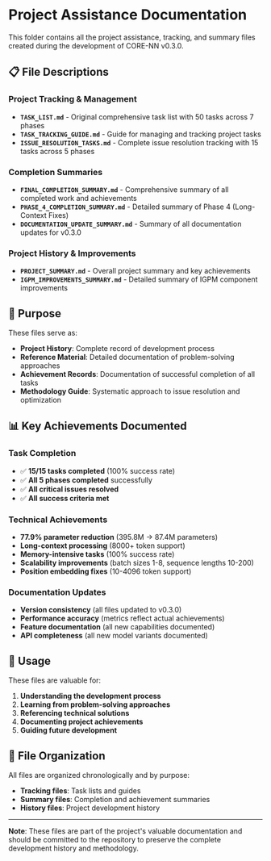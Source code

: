 # Project Assistance Documentation

This folder contains all the project assistance, tracking, and summary files created during the development of CORE-NN v0.3.0.

## 📋 **File Descriptions**

### **Project Tracking & Management**
- **`TASK_LIST.md`** - Original comprehensive task list with 50 tasks across 7 phases
- **`TASK_TRACKING_GUIDE.md`** - Guide for managing and tracking project tasks
- **`ISSUE_RESOLUTION_TASKS.md`** - Complete issue resolution tracking with 15 tasks across 5 phases

### **Completion Summaries**
- **`FINAL_COMPLETION_SUMMARY.md`** - Comprehensive summary of all completed work and achievements
- **`PHASE_4_COMPLETION_SUMMARY.md`** - Detailed summary of Phase 4 (Long-Context Fixes)
- **`DOCUMENTATION_UPDATE_SUMMARY.md`** - Summary of all documentation updates for v0.3.0

### **Project History & Improvements**
- **`PROJECT_SUMMARY.md`** - Overall project summary and key achievements
- **`IGPM_IMPROVEMENTS_SUMMARY.md`** - Detailed summary of IGPM component improvements

## 🎯 **Purpose**

These files serve as:
- **Project History**: Complete record of development process
- **Reference Material**: Detailed documentation of problem-solving approaches
- **Achievement Records**: Documentation of successful completion of all tasks
- **Methodology Guide**: Systematic approach to issue resolution and optimization

## 📊 **Key Achievements Documented**

### **Task Completion**
- ✅ **15/15 tasks completed** (100% success rate)
- ✅ **All 5 phases completed** successfully
- ✅ **All critical issues resolved**
- ✅ **All success criteria met**

### **Technical Achievements**
- **77.9% parameter reduction** (395.8M → 87.4M parameters)
- **Long-context processing** (8000+ token support)
- **Memory-intensive tasks** (100% success rate)
- **Scalability improvements** (batch sizes 1-8, sequence lengths 10-200)
- **Position embedding fixes** (10-4096 token support)

### **Documentation Updates**
- **Version consistency** (all files updated to v0.3.0)
- **Performance accuracy** (metrics reflect actual achievements)
- **Feature documentation** (all new capabilities documented)
- **API completeness** (all new model variants documented)

## 🚀 **Usage**

These files are valuable for:
1. **Understanding the development process**
2. **Learning from problem-solving approaches**
3. **Referencing technical solutions**
4. **Documenting project achievements**
5. **Guiding future development**

## 📝 **File Organization**

All files are organized chronologically and by purpose:
- **Tracking files**: Task lists and guides
- **Summary files**: Completion and achievement summaries
- **History files**: Project development history

---

**Note**: These files are part of the project's valuable documentation and should be committed to the repository to preserve the complete development history and methodology. 